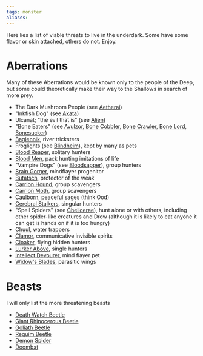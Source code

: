 ```yaml
---
tags: monster
aliases:
---
```


Here lies a list of viable threats to live in the underdark. Some have some flavor or skin attached, others do not. Enjoy.

# Aberrations
Many of these Aberrations would be known only to the people of the Deep, but some could theoretically make their way to the Shallows in search of more prey.
- The Dark Mushroom People (see [Aetherai](https://www.5esrd.com/database/creature/aetherai/))
- "Inkfish Dog" (see [Akata](https://www.5esrd.com/database/creature/akata/))
- Ulcanat; "the evil that is" (see [Alien](https://www.5esrd.com/database/creature/alien/))
- "Bone Eaters" (see [Avulzor](https://www.5esrd.com/database/creature/avulzor/), [Bone Cobbler](https://www.5esrd.com/database/creature/bone-cobbler/), [Bone Crawler](https://www.5esrd.com/database/creature/bone-crawler/), [Bone Lord](https://www.5esrd.com/database/creature/bone-lord/), [Bonesucker](https://www.5esrd.com/database/creature/bonesucker/))
- [Bagiennik](https://www.5esrd.com/database/creature/bagiennik-3pp/), river tricksters
- Froglights (see [Blindheim](https://www.5esrd.com/database/creature/blindheim/)), kept by many as pets 
- [Blood Reaper](https://www.5esrd.com/database/creature/blood-reaper/), solitary hunters
- [Blood Men](https://www.5esrd.com/database/creature/bloodman/), pack hunting imitations of life
- "Vampire Dogs" (see [Bloodsapper](https://www.5esrd.com/database/creature/bloodsapper/)), group hunters
- [Brain Gorger](https://www.5esrd.com/database/creature/brain-gorger/), mindflayer progenitor
- [Butatsch](https://www.5esrd.com/database/creature/butatsch/), protector of the weak
- [Carrion Hound](https://www.5esrd.com/database/creature/carrion-hound/), group scavengers
- [Carrion Moth](https://www.5esrd.com/database/creature/carrion-moth/), group scavengers
- [Caulborn](https://www.5esrd.com/database/creature/caulborn/), peaceful sages (think Ood)
- [Cerebral Stalkers](https://www.5esrd.com/database/creature/cerebral-stalker/), singular hunters
- "Spell Spiders" (see [Chelicerae](https://www.5esrd.com/database/creature/chelicerae-3pp/)), hunt alone or with others, including other spider-like creatures and Drow (although it is likely to eat anyone it can get is hands on if it is too hungry)
- [Chuul](https://www.5esrd.com/database/creature/chuul/), water trappers
- [Clamor](https://www.5esrd.com/database/creature/clamor/), communicative invisible spirits
- [Cloaker](https://www.5esrd.com/database/creature/cloaker/), flying hidden hunters
- [Lurker Above](https://www.5esrd.com/database/creature/lurker-above/), single hunters
- [Intellect Devourer](https://www.5esrd.com/database/creature/intellect-devourer/), mind flayer pet
- [Widow's Blades](https://www.5esrd.com/database/creature/widows-blades/), parasitic wings

# Beasts
I will only list the more threatening beasts
- [Death Watch Beetle](https://www.5esrd.com/database/creature/beetle-death-watch/)
- [Giant Rhinocerous Beetle](https://www.5esrd.com/database/creature/beetle-giant-rhinoceros/)
- [Goliath Beetle](https://www.5esrd.com/database/creature/beetle-goliath/)
- [Requim Beetle](https://www.5esrd.com/database/creature/beetle-requiem/)
- [Demon Spider](https://www.5esrd.com/database/creature/demon-spider/)
- [Doombat](https://www.5esrd.com/database/creature/doombat/)